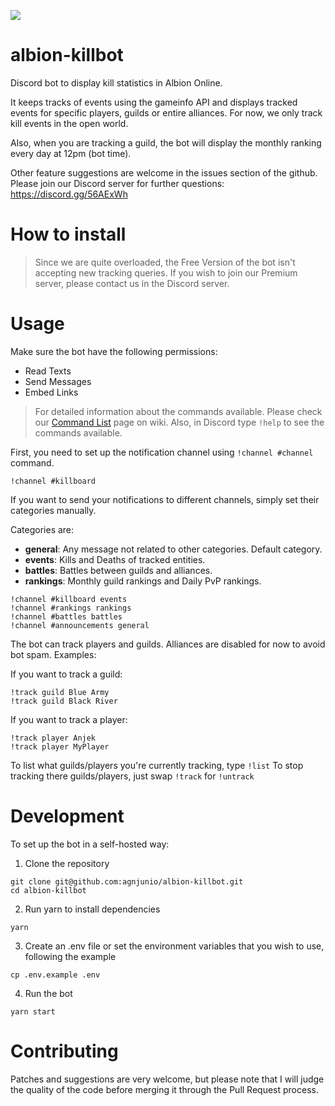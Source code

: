 ![](https://img.shields.io/discord/738365346855256107?label=Discord&logo=Discord&style=social)

# albion-killbot

Discord bot to display kill statistics in Albion Online.

It keeps tracks of events using the gameinfo API and displays tracked events for specific players, guilds or entire alliances. For now, we only track kill events in the open world.

Also, when you are tracking a guild, the bot will display the monthly ranking every day at 12pm (bot time).

Other feature suggestions are welcome in the issues section of the github. Please join our Discord server for further questions: https://discord.gg/56AExWh

# How to install

> Since we are quite overloaded, the Free Version of the bot isn't accepting new tracking queries. If you wish to join our Premium server, please contact us in the Discord server.

# Usage

Make sure the bot have the following permissions:

- Read Texts
- Send Messages
- Embed Links

> For detailed information about the commands available. Please check our [Command List](https://github.com/agnjunio/albion-killbot/wiki/Command-List) page on wiki.
> Also, in Discord type `!help` to see the commands available.

First, you need to set up the notification channel using `!channel #channel` command.

```
!channel #killboard
```

If you want to send your notifications to different channels, simply set their categories manually.

Categories are:

- **general**: Any message not related to other categories. Default category.
- **events**: Kills and Deaths of tracked entities.
- **battles**: Battles between guilds and alliances.
- **rankings**: Monthly guild rankings and Daily PvP rankings.

```
!channel #killboard events
!channel #rankings rankings
!channel #battles battles
!channel #announcements general
```

The bot can track players and guilds. Alliances are disabled for now to avoid bot spam. Examples:

If you want to track a guild:

```
!track guild Blue Army
!track guild Black River
```

If you want to track a player:

```
!track player Anjek
!track player MyPlayer
```

To list what guilds/players you're currently tracking, type `!list`
To stop tracking there guilds/players, just swap `!track` for `!untrack`

# Development

To set up the bot in a self-hosted way:

1. Clone the repository

```
git clone git@github.com:agnjunio/albion-killbot.git
cd albion-killbot
```

2. Run yarn to install dependencies

```
yarn
```

3. Create an .env file or set the environment variables that you wish to use, following the example

```
cp .env.example .env
```

4. Run the bot

```
yarn start
```

# Contributing

Patches and suggestions are very welcome, but please note that I will judge the quality of the code before merging it through the Pull Request process.
